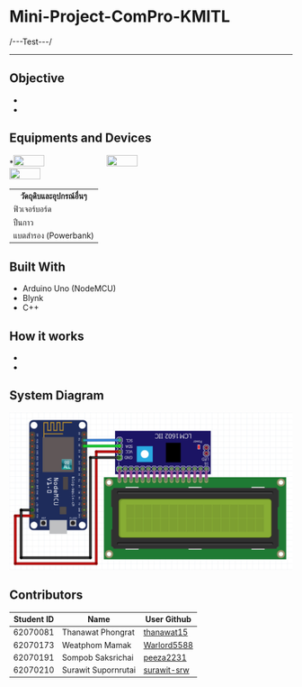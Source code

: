 # Mini-Project-ComPro-KMITL
/---Test---/

---
## Objective
*
*

## Equipments and Devices
*<image src="image/1.png" width="33%" height="33%"><image src="image/2.png" width="33%" height="33%"><image src="image/3.jpg" width="33%" height="33%">

<table>
  <tr><th>วัดถุดิบและอุปกรณ์อื่นๆ</th></tr>
  <tr><td>ฟิวเจอร์บอร์ด</td></tr>
  <tr><td>ปืนกาว</td></tr>
  <tr><td>แบตสำรอง (Powerbank)</td></tr>
</table>

## Built With
* Arduino Uno (NodeMCU)
* Blynk
* C++

## How it works
*
*

## System Diagram
![System Diagram](image/4.png)

## Contributors
|Student ID|Name|User Github|
|--|--|--|
|62070081|Thanawat Phongrat|[thanawat15](https://github.com/thanawat15)|
|62070173|Weatphom Mamak|[Warlord5588](https://github.com/thanawat15)|
|62070191|Sompob Saksrichai|[peeza2231](https://github.com/peeza2231)|
|62070210|Surawit Supornrutai|[surawit-srw](https://github.com/surawit-srw)|
